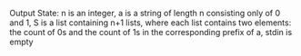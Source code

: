 Output State: n is an integer, a is a string of length n consisting only of 0 and 1, S is a list containing n+1 lists, where each list contains two elements: the count of 0s and the count of 1s in the corresponding prefix of a, stdin is empty